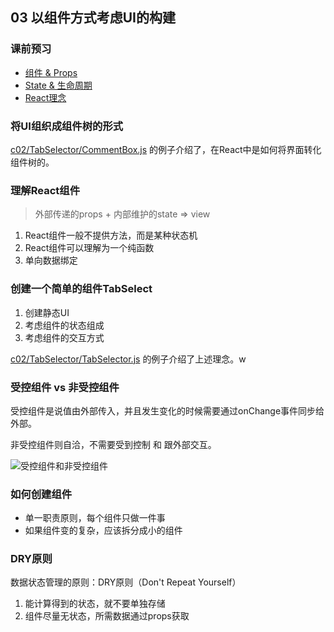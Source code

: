 ## 03 以组件方式考虑UI的构建

### 课前预习

- [组件 & Props](https://react.docschina.org/docs/components-and-props.html)
- [State & 生命周期](https://react.docschina.org/docs/state-and-lifecycle.html)
- [React理念](https://react.docschina.org/docs/thinking-in-react.html)

### 将UI组织成组件树的形式

[c02/TabSelector/CommentBox.js](https://codesandbox.io/s/6n20nrzlxz) 的例子介绍了，在React中是如何将界面转化组件树的。


### 理解React组件

> 外部传递的props + 内部维护的state => view

1. React组件一般不提供方法，而是某种状态机
2. React组件可以理解为一个纯函数
3. 单向数据绑定

### 创建一个简单的组件TabSelect

1. 创建静态UI
2. 考虑组件的状态组成
3. 考虑组件的交互方式

[c02/TabSelector/TabSelector.js](https://codesandbox.io/s/6n20nrzlxz) 的例子介绍了上述理念。w


### 受控组件 vs 非受控组件

受控组件是说值由外部传入，并且发生变化的时候需要通过onChange事件同步给外部。

非受控组件则自洽，不需要受到控制 和 跟外部交互。

![受控组件和非受控组件](http://a.b)

### 如何创建组件

- 单一职责原则，每个组件只做一件事
- 如果组件变的复杂，应该拆分成小的组件

### DRY原则

数据状态管理的原则：DRY原则（Don't Repeat Yourself）

1. 能计算得到的状态，就不要单独存储
2. 组件尽量无状态，所需数据通过props获取







